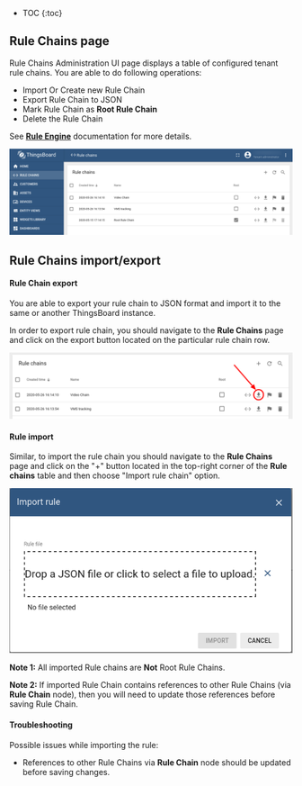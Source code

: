 
* TOC
{:toc}

## Rule Chains page

Rule Chains Administration UI page displays a table of configured tenant rule chains.
You are able to do following operations:

 - Import Or Create new Rule Chain
 - Export Rule Chain to JSON
 - Mark Rule Chain as **Root Rule Chain**
 - Delete the Rule Chain
 
See [**Rule Engine**](/docs/{{docsPrefix}}user-guide/rule-engine-2-0/re-getting-started/) documentation for more details.

![image](/images/user-guide/ui/rule-chain-page.png)

## Rule Chains import/export

#### Rule Chain export

You are able to export your rule chain to JSON format and import it to the same or another ThingsBoard instance.

In order to export rule chain, you should navigate to the **Rule Chains** page and click on the export button located on the particular rule chain row.
 
![image](/images/user-guide/ui/export-rule-chain.png)

#### Rule import

Similar, to import the rule chain you should navigate to the **Rule Chains** page and click on the "+" button located in the top-right corner of the **Rule chains** table and then choose "Import rule chain" option. 

![image](/images/user-guide/ui/rule-import.png)

**Note 1:** All imported Rule chains are **Not** Root Rule Chains.
 
**Note 2:** If imported Rule Chain contains references to other Rule Chains (via **Rule Chain** node), then you will need to update those references before saving Rule Chain. 

#### Troubleshooting

Possible issues while importing the rule:

 - References to other Rule Chains via **Rule Chain** node should be updated before saving changes.
